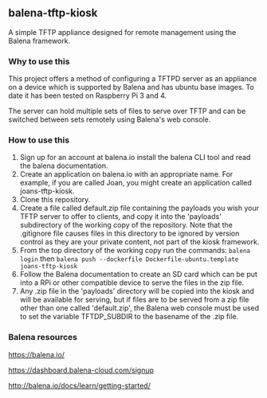 ## balena-tftp-kiosk
A simple TFTP appliance designed for remote management using the Balena framework.

### Why to use this
This project offers a method of configuring a TFTPD server as an appliance
on a device which is supported by Balena and has ubuntu base images.
To date it has been tested on Raspberry Pi 3 and 4.

The server can hold multiple sets of files to serve over TFTP and can be switched between sets remotely using Balena's web console.

### How to use this
1. Sign up for an account at balena.io install the balena CLI tool and read the balena documentation.
2. Create an application on balena.io with an appropriate name.  For example, if you are called Joan, you might create an application called joans-tftp-kiosk.
3. Clone this repository.
4. Create a file called default.zip file containing the payloads you wish your TFTP server to offer to clients, and copy it into the 'payloads' subdirectory of the working copy of the repository.  Note that the .gitignore file causes files in this directory to be ignored by version control as they are your private content, not part of the kiosk framework.
5. From the top directory of the working copy run the commands:
```balena login```
then
```balena push --dockerfile Dockerfile-ubuntu.template joans-tftp-kiosk```
6. Follow the Balena documentation to create an SD card which can be put into a RPi or other compatible device to serve the files in the zip file.
7. Any .zip file in the 'payloads' directory will be copied into the kiosk and will be available for serving, but if files are to be served from a zip file other than one called 'default.zip', the Balena web console must be used to set the variable TFTDP_SUBDIR to the basename of the .zip file.

### Balena resources
https://balena.io/

https://dashboard.balena-cloud.com/signup

http://balena.io/docs/learn/getting-started/
